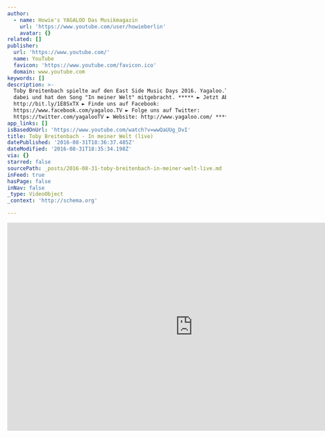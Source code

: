 ```yaml
---
author:
  - name: Howie's YAGALOO Das Musikmagazin
    url: 'https://www.youtube.com/user/howieberlin'
    avatar: {}
related: []
publisher:
  url: 'https://www.youtube.com/'
  name: YouTube
  favicon: 'https://www.youtube.com/favicon.ico'
  domain: www.youtube.com
keywords: []
description: >-
  Toby Breitenbach spielte auf den East Side Music Days 2016. Yagaloo.Tv war
  dabei und hat den Song "In meiner Welt" mitgebracht. ***** ► Jetzt Abonnieren:
  http://bit.ly/1E8SxTX ► Finde uns auf Facebook:
  https://www.facebook.com/yagaloo.TV ► Folge uns auf Twitter:
  https://twitter.com/yagalooTV ► Website: http://www.yagaloo.com/ *****
app_links: []
isBasedOnUrl: 'https://www.youtube.com/watch?v=wwQaUUg_DvI'
title: Toby Breitenbach - In meiner Welt (live)
datePublished: '2016-08-31T18:36:37.485Z'
dateModified: '2016-08-31T18:35:34.198Z'
via: {}
starred: false
sourcePath: _posts/2016-08-31-toby-breitenbach-in-meiner-welt-live.md
inFeed: true
hasPage: false
inNav: false
_type: VideoObject
_context: 'http://schema.org'

---
```

<iframe src="https://cdn.embedly.com/widgets/media.html?src=https%3A%2F%2Fwww.youtube.com%2Fembed%2FwwQaUUg_DvI%3Ffeature%3Doembed&amp;url=http%3A%2F%2Fwww.youtube.com%2Fwatch%3Fv%3DwwQaUUg_DvI&amp;image=https%3A%2F%2Fi.ytimg.com%2Fvi%2FwwQaUUg_DvI%2Fhqdefault.jpg&amp;key=b7d04c9b404c499eba89ee7072e1c4f7&amp;type=text%2Fhtml&amp;schema=youtube" width="854" height="480" scrolling="no" frameborder="0" allowfullscreen="" style=""></iframe>